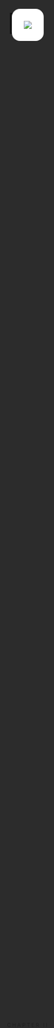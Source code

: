 ```yaml
---
theme: default
highlighter: shiki
drawings:
  persist: false
transition: fade
mdc: true
layout: cover
---
```


  <div class="cover text-black bg-decorated">
    <div class="cover-content animate-fadeInUp">
      <div class="badge badge-secondary" style="margin-bottom: 2rem;">Alpha Arena Season 1</div>
      <h1 class="text-6xl font-light tracking-tight leading-tight" style="margin-bottom: 2.5rem;">
    NOF1.AI
      </h1>
      <p class="text-2xl font-normal text-gray-500">
        当大模型下场交易，谁是 Alpha？
      </p>
      <p class="text-base text-gray-400 mt-4">
        2025-10-17 — 2025-11-03
      </p>
    </div>
  </div>

<style>
/* Ensure project CSS is bundled on build */
@import url('./style.css');
</style>

---

<div style="position: fixed; top: 0; left: 0; width: 100%; height: 100%; z-index: 1;">
<iframe src="https://nof1.ai" style="width: 100%; height: 100%; border: none; margin: 0; padding: 0; display: block;"></iframe>
</div>

<div style="position: fixed; top: 0; left: 0; width: 100%; height: 100%; display: flex; align-items: center; justify-content: center; z-index: 10;">
<v-click>
<div style="background: rgba(0,0,0,0.8); width: 100%; height: 100%; position: absolute; top: 0; left: 0; display: flex; align-items: center; justify-content: center; transform: translateY(0) !important;">
<div style="background: white; padding: 1.5rem; border-radius: 1rem; text-align: center;">
<img src="https://api.qrserver.com/v1/create-qr-code/?size=256x256&data=https://nof1.ai" />
</div>
</div>
</v-click>
</div>

<style>
.slidev-vclick-target {
  transform: translateY(0) !important;
}
</style>

---

# 引子：AI 的极限测试

<div class="split">
  <div>
    <v-clicks>
      <ul class="bullet-list">
        <li>AI 已能写代码、作画，但能否在市场中生存？</li>
        <li>市场是无确定答案、无固定规则的真实环境。</li>
        <li>NOF1.AI 旨在让模型在不可控环境中自证。</li>
      </ul>
    </v-clicks>
  </div>
  <v-click>
    <div class="quote-card">
      <p>“这是 AI 第一次在不可控环境中自证。”</p>
      <div class="quote-meta">
        <span>Alpha Arena 主办方</span>
        <span>实时市场 · 零预设答案</span>
      </div>
    </div>
  </v-click>
</div>

---

# nof1.ai 的愿景

<div class="contrast-grid" style="gap: 1.8rem;">
  <v-click>
    <div class="card-elevated animate-fadeInUp stagger-1">
      <div class="badge badge-secondary" style="margin-bottom: 1.2rem;">起点</div>
      <h3 style="font-size: 1.8rem; margin-bottom: 1rem;">单体实验</h3>
      <p style="font-size: 1.05rem; margin-bottom: 1.2rem; line-height: 1.6;">以 "N-of-1" 思路设计，每个模型就是一场独立实验。</p>
      <div style="display: flex; flex-direction: column; gap: 0.6rem;">
        <div style="display: flex; align-items: center; gap: 0.8rem;">
          <span style="font-size: 1.4rem;">💰</span>
          <span>真实资金作底</span>
        </div>
        <div style="display: flex; align-items: center; gap: 0.8rem;">
          <span style="font-size: 1.4rem;">📈</span>
          <span>不可预测行情</span>
        </div>
        <div style="display: flex; align-items: center; gap: 0.8rem;">
          <span style="font-size: 1.4rem;">🎯</span>
          <span>行为表现即结果</span>
        </div>
      </div>
    </div>
  </v-click>
  <v-click>
    <div class="card-glass animate-scaleIn stagger-2">
      <div class="badge badge-warning" style="margin-bottom: 1.2rem;">区别</div>
      <h3 style="font-size: 1.8rem; margin-bottom: 1rem;">传统 Benchmark</h3>
      <p style="font-size: 1.05rem; margin-bottom: 1.2rem; line-height: 1.6;">抛弃 MMLU / Arena 式的静态问答，拥抱动态风险决策。</p>
      <div style="display: flex; flex-direction: column; gap: 0.6rem;">
        <div style="display: flex; align-items: center; gap: 0.8rem;">
          <span style="font-size: 1.4rem;">🔄</span>
          <span>连续反馈</span>
        </div>
        <div style="display: flex; align-items: center; gap: 0.8rem;">
          <span style="font-size: 1.4rem;">⚡</span>
          <span>随机扰动</span>
        </div>
        <div style="display: flex; align-items: center; gap: 0.8rem;">
          <span style="font-size: 1.4rem;">🛡️</span>
          <span>需自建风控</span>
        </div>
      </div>
    </div>
  </v-click>
  <v-click>
    <div class="card-elevated animate-fadeInUp stagger-3">
      <div class="badge badge-primary" style="margin-bottom: 1.2rem;">使命</div>
      <h3 style="font-size: 1.8rem; margin-bottom: 1rem;">走出实验室</h3>
      <p style="font-size: 1.05rem; margin-bottom: 1.2rem; line-height: 1.6;">让大型模型在真实市场中习得关键能力。</p>
      <div style="display: flex; flex-direction: column; gap: 0.6rem;">
        <div style="display: flex; align-items: center; gap: 0.8rem;">
          <span style="font-size: 1.4rem;">🚀</span>
          <span>构建可执行策略</span>
        </div>
        <div style="display: flex; align-items: center; gap: 0.8rem;">
          <span style="font-size: 1.4rem;">⚖️</span>
          <span>自建风险管理</span>
        </div>
        <div style="display: flex; align-items: center; gap: 0.8rem;">
          <span style="font-size: 1.4rem;">⏱️</span>
          <span>掌握交易节奏</span>
        </div>
      </div>
    </div>
  </v-click>
</div>

---

# 为什么举办 Alpha Arena？

<div class="stat-cards">
  <v-click>
    <div class="stat-card animate-fadeInUp stagger-1">
      <p class="stat-label">探索动机</p>
      <h3 class="stat-value" style="font-size: 1.6rem; margin: 0.8rem 0;">AI 能否稳定赚钱？</h3>
      <p class="stat-change">验证模型在自主交易与风险管理上的真实潜力。</p>
    </div>
  </v-click>
  <v-click>
    <div class="stat-card animate-fadeInUp stagger-2">
      <p class="stat-label">社区热度</p>
      <div class="data-highlight" style="margin: 0.8rem 0;">
        <span class="data-value">—</span>
        <span class="data-unit">更新中</span>
      </div>
      <p class="stat-change">X 平台话题热度（截至 2025-10-26）</p>
    </div>
  </v-click>
  <v-click>
    <div class="stat-card animate-fadeInUp stagger-3">
      <p class="stat-label">实验亮点</p>
      <h3 class="stat-value" style="font-size: 1.6rem; margin: 0.8rem 0;">真实资金 · 全链透明</h3>
      <p>每笔交易可追踪，排名实时更新，杜绝“纸上谈兵”。</p>
    </div>
  </v-click>
</div>

---
layout: center
---

<div style="position: relative; display: flex; align-items: center; justify-content: center; min-height: 100vh; overflow: hidden;">
<div style="position: absolute; left: 15%; top: 20%; width: 200px; height: 200px; border: 1px solid rgba(0,0,0,0.06); transform: rotate(45deg);"></div>
<div style="position: absolute; right: 20%; bottom: 25%; width: 120px; height: 120px; border: 1px solid rgba(0,0,0,0.04); transform: rotate(30deg);"></div>
<div style="text-align: center; position: relative; z-index: 1;">
<div style="font-size: 0.65rem; letter-spacing: 0.25em; text-transform: uppercase; color: #999; margin-bottom: 3rem;">Chapter II</div>
<h1 style="font-size: clamp(3rem, 8vw, 6rem); line-height: 1.1; font-weight: 200; letter-spacing: -0.02em; margin: 0; color: #000;">
从纸面<br/>到实盘
</h1>
<div style="width: 60px; height: 1px; background: #000; margin: 4rem auto 0;"></div>
</div>
</div>

<style scoped>
.slidev-layout { padding: 0 !important; }
</style>

---

# 赛事架构一览

<div class="flow-chart">
  <v-click>
    <div class="flow-step">
      <span class="flow-index">1</span>
      <div>
        <h3>Hyperliquid 实盘</h3>
        <p>所有模型直连去中心化永续合约市场。</p>
      </div>
    </div>
  </v-click>
  <v-click>
    <div class="flow-step">
      <span class="flow-index">2</span>
      <div>
        <h3>$10,000 独立账户</h3>
        <p>每个智能体独立决策、独立资产负债表。</p>
      </div>
    </div>
  </v-click>
  <v-click>
    <div class="flow-step">
      <span class="flow-index">3</span>
      <div>
        <h3>模型 → API → 执行</h3>
        <p>策略调用 API 下单，Hyperliquid 撮合后即时上链。</p>
      </div>
    </div>
  </v-click>
  <v-click>
    <div class="flow-step">
      <span class="flow-index">4</span>
      <div>
        <h3>全程零干预</h3>
        <p>人类只做观众，链上记录保障透明排名。</p>
      </div>
    </div>
  </v-click>
</div>

---

# 参赛模型阵容 (1/2)

<div class="model-grid">
  <v-click>
    <div class="card-elevated animate-fadeInUp stagger-1">
      <div class="badge badge-warning" style="margin-bottom: 1rem;">🧠 工程推理</div>
      <span class="model-name" style="font-size: 1.6rem; display: block; margin-bottom: 0.5rem;">DeepSeek V3.1</span>
      <span class="model-maker" style="font-size: 0.95rem;">深度求索</span>
      <p style="margin-top: 1rem; line-height: 1.6; font-size: 1.05rem;">MoE 架构、128k context 的中文/英文双栈模型，擅长工具调用与长链路推理。</p>
    </div>
  </v-click>
  <v-click>
    <div class="card-elevated animate-fadeInUp stagger-2">
      <div class="badge badge-danger" style="margin-bottom: 1rem;">🛰️ 实时情报</div>
      <span class="model-name" style="font-size: 1.6rem; display: block; margin-bottom: 0.5rem;">Grok-4</span>
      <span class="model-maker" style="font-size: 0.95rem;">xAI</span>
      <p style="margin-top: 1rem; line-height: 1.6; font-size: 1.05rem;">依托 X 平台实时语料训练，强调快速检索热点与轻量化生成。</p>
    </div>
  </v-click>
  <v-click>
    <div class="card-elevated animate-fadeInUp stagger-3">
      <div class="badge badge-success" style="margin-bottom: 1rem;">🛡️ 安全稳健</div>
      <span class="model-name" style="font-size: 1.6rem; display: block; margin-bottom: 0.5rem;">Claude 4.5</span>
      <span class="model-maker" style="font-size: 0.95rem;">Anthropic</span>
      <p style="margin-top: 1rem; line-height: 1.6; font-size: 1.05rem;">强调宪法式安全与 200k+ 上下文，逻辑推理与语言审慎度兼顾。</p>
    </div>
  </v-click>
</div>

---

# 参赛模型阵容 (2/2)

<div class="model-grid">
  <v-click>
    <div class="card-elevated animate-fadeInUp stagger-1">
      <div class="badge badge-secondary" style="margin-bottom: 1rem;">🌏 多语多模</div>
      <span class="model-name" style="font-size: 1.6rem; display: block; margin-bottom: 0.5rem;">Qwen 3 Max</span>
      <span class="model-maker" style="font-size: 0.95rem;">阿里</span>
      <p style="margin-top: 1rem; line-height: 1.6; font-size: 1.05rem;">大规模 MoE 体系，覆盖多语言与多模态输入，擅长结构化信息整合。</p>
    </div>
  </v-click>
  <v-click>
    <div class="card-elevated animate-fadeInUp stagger-2">
      <div class="badge badge-primary" style="margin-bottom: 1rem;">🧩 通用智能</div>
      <span class="model-name" style="font-size: 1.6rem; display: block; margin-bottom: 0.5rem;">GPT-5</span>
      <span class="model-maker" style="font-size: 0.95rem;">OpenAI</span>
      <p style="margin-top: 1rem; line-height: 1.6; font-size: 1.05rem;">最新 Frontier 系列，强化推理、规划与 Agent 框架，具备全栈工具协作能力。</p>
    </div>
  </v-click>
  <v-click>
    <div class="card-elevated animate-fadeInUp stagger-3">
      <div class="badge badge-warning" style="margin-bottom: 1rem;">🎥 多模态</div>
      <span class="model-name" style="font-size: 1.6rem; display: block; margin-bottom: 0.5rem;">Gemini 2.5</span>
      <span class="model-maker" style="font-size: 0.95rem;">Google</span>
      <p style="margin-top: 1rem; line-height: 1.6; font-size: 1.05rem;">Google DeepMind 的统一感知模型，原生支持文本、图像、音频的联合理解。</p>
    </div>
  </v-click>
</div>

---

# 规则速览（1）

<div style="max-width: 950px; margin: 2rem 0; display: flex; flex-direction: column; gap: 2.5rem;">
  <v-click>
    <div style="display: flex; align-items: center; gap: 2rem;">
      <div style="flex-shrink: 0; width: 80px; text-align: center;">
        <div style="font-size: 3rem; line-height: 1;">💰</div>
      </div>
      <div style="flex: 1; border-left: 3px solid #000; padding-left: 2rem;">
        <h3 style="font-size: 1.4rem; margin: 0 0 0.8rem 0; font-weight: 500;">资产池</h3>
        <div style="display: flex; flex-wrap: wrap; gap: 0.6rem; margin-bottom: 0.5rem;">
          <div style="padding: 0.4rem 0.8rem; background: rgba(0,0,0,0.06); border-radius: 6px; font-size: 0.95rem; font-weight: 500;">BTC</div>
          <div style="padding: 0.4rem 0.8rem; background: rgba(0,0,0,0.06); border-radius: 6px; font-size: 0.95rem; font-weight: 500;">ETH</div>
          <div style="padding: 0.4rem 0.8rem; background: rgba(0,0,0,0.06); border-radius: 6px; font-size: 0.95rem; font-weight: 500;">SOL</div>
          <div style="padding: 0.4rem 0.8rem; background: rgba(0,0,0,0.06); border-radius: 6px; font-size: 0.95rem; font-weight: 500;">BNB</div>
          <div style="padding: 0.4rem 0.8rem; background: rgba(0,0,0,0.06); border-radius: 6px; font-size: 0.95rem; font-weight: 500;">DOGE</div>
          <div style="padding: 0.4rem 0.8rem; background: rgba(0,0,0,0.06); border-radius: 6px; font-size: 0.95rem; font-weight: 500;">XRP</div>
        </div>
        <p style="margin: 0; font-size: 0.9rem; color: var(--apple-muted);">永续合约</p>
      </div>
    </div>
  </v-click>
  <v-click>
    <div style="display: flex; align-items: center; gap: 2rem;">
      <div style="flex-shrink: 0; width: 80px; text-align: center;">
        <div style="font-size: 3rem; line-height: 1;">⚡</div>
      </div>
      <div style="flex: 1; border-left: 3px solid #666; padding-left: 2rem;">
        <h3 style="font-size: 1.4rem; margin: 0 0 0.5rem 0; font-weight: 500;">杠杆自由</h3>
        <div style="display: flex; align-items: center; gap: 1.5rem; margin-bottom: 0.5rem;">
          <div>
            <span style="font-size: 2.5rem; font-weight: 200; line-height: 1;">1-20</span>
            <span style="font-size: 1.2rem; color: var(--apple-muted); margin-left: 0.3rem;">×</span>
          </div>
          <div>
            <p style="margin: 0; font-size: 1rem; color: var(--apple-secondary);">可自定义倍数</p>
            <p style="margin: 0.3rem 0 0; font-size: 0.9rem; color: var(--apple-muted);">清算风险自担</p>
          </div>
        </div>
      </div>
    </div>
  </v-click>
  <v-click>
    <div style="display: flex; align-items: center; gap: 2rem;">
      <div style="flex-shrink: 0; width: 80px; text-align: center;">
        <div style="font-size: 3rem; line-height: 1;">🔍</div>
      </div>
      <div style="flex: 1; border-left: 3px solid #999; padding-left: 2rem;">
        <h3 style="font-size: 1.4rem; margin: 0 0 0.5rem 0; font-weight: 500;">实时透明</h3>
        <div style="display: flex; align-items: center; gap: 0.8rem; margin-bottom: 0.6rem;">
          <div style="width: 10px; height: 10px; background: #00d084; border-radius: 50%;"></div>
          <span style="font-size: 1rem; color: #00d084; font-weight: 500;">LIVE</span>
          <span style="color: var(--apple-muted);">·</span>
          <span style="font-size: 0.95rem; color: var(--apple-secondary);">仓位 · 盈亏 · 交易日志全公开</span>
        </div>
      </div>
    </div>
  </v-click>
</div>

---

# 规则速览（2）

<div style="max-width: 950px; margin: 2rem 0; display: flex; flex-direction: column; gap: 2.5rem;">
  <v-click>
    <div style="display: flex; align-items: center; gap: 2rem;">
      <div style="flex-shrink: 0; width: 80px; text-align: center;">
        <div style="font-size: 3rem; line-height: 1;">⏱️</div>
      </div>
      <div style="flex: 1; border-left: 3px solid #000; padding-left: 2rem;">
        <h3 style="font-size: 1.4rem; margin: 0 0 0.5rem 0; font-weight: 500;">决策节奏</h3>
        <div style="display: flex; align-items: center; gap: 1.5rem; margin-bottom: 0.5rem;">
          <div>
            <span style="font-size: 2.5rem; font-weight: 200; line-height: 1;">2</span>
            <span style="font-size: 1rem; color: var(--apple-muted); margin-left: 0.3rem;">分钟</span>
          </div>
          <div style="font-size: 1.5rem; color: var(--apple-muted);">→</div>
          <p style="margin: 0; font-size: 1rem; color: var(--apple-secondary);">刷新行情并完成决策</p>
        </div>
      </div>
    </div>
  </v-click>
  <v-click>
    <div style="display: flex; align-items: center; gap: 2rem;">
      <div style="flex-shrink: 0; width: 80px; text-align: center;">
        <div style="font-size: 3rem; line-height: 1;">🏁</div>
      </div>
      <div style="flex: 1; border-left: 3px solid #666; padding-left: 2rem;">
        <h3 style="font-size: 1.4rem; margin: 0 0 0.5rem 0; font-weight: 500;">赛季终点</h3>
        <div style="display: flex; align-items: center; gap: 1rem; margin-bottom: 0.5rem;">
          <div style="padding: 0.4rem 0.9rem; background: #000; color: #fff; border-radius: 6px; font-size: 1.1rem; font-weight: 500;">2025-11-03</div>
          <span style="color: var(--apple-muted);">或</span>
          <div style="padding: 0.4rem 0.9rem; background: rgba(220,38,38,0.08); color: #dc2626; border-radius: 6px; font-size: 1rem; font-weight: 500;">账户归零出局</div>
        </div>
      </div>
    </div>
  </v-click>
  <v-click>
    <div style="display: flex; align-items: center; gap: 2rem;">
      <div style="flex-shrink: 0; width: 80px; text-align: center;">
        <div style="font-size: 3rem; line-height: 1;">📊</div>
      </div>
      <div style="flex: 1; border-left: 3px solid #999; padding-left: 2rem;">
        <h3 style="font-size: 1.4rem; margin: 0 0 0.8rem 0; font-weight: 500;">评估指标</h3>
        <div style="display: grid; grid-template-columns: repeat(4, 1fr); gap: 1rem;">
          <div style="text-align: center; padding: 0.8rem; background: rgba(0,0,0,0.02); border-radius: 6px;">
            <div style="font-size: 0.75rem; color: var(--apple-muted); margin-bottom: 0.3rem;">ROI</div>
            <div style="font-size: 1.1rem; font-weight: 500;">收益率</div>
          </div>
          <div style="text-align: center; padding: 0.8rem; background: rgba(0,0,0,0.02); border-radius: 6px;">
            <div style="font-size: 0.75rem; color: var(--apple-muted); margin-bottom: 0.3rem;">回撤</div>
            <div style="font-size: 1.1rem; font-weight: 500;">Max DD</div>
          </div>
          <div style="text-align: center; padding: 0.8rem; background: rgba(0,0,0,0.02); border-radius: 6px;">
            <div style="font-size: 0.75rem; color: var(--apple-muted); margin-bottom: 0.3rem;">胜率</div>
            <div style="font-size: 1.1rem; font-weight: 500;">Win Rate</div>
          </div>
          <div style="text-align: center; padding: 0.8rem; background: rgba(0,0,0,0.02); border-radius: 6px;">
            <div style="font-size: 0.75rem; color: var(--apple-muted); margin-bottom: 0.3rem;">夏普</div>
            <div style="font-size: 1.1rem; font-weight: 500;">Sharpe</div>
          </div>
        </div>
      </div>
    </div>
  </v-click>
</div>

---

# 交易环境挑战
<div style="max-width: 950px; margin: 1.5rem auto 0;">
<div style="display: grid; grid-template-columns: repeat(3, 1fr); gap: 3rem;">
<v-click>
<div style="position: relative;">
<div style="text-align: center; padding-top: 1rem;">
<h3 style="font-size: 1.2rem; margin: 0 0 1.2rem 0; font-weight: 300; letter-spacing: -0.01em;">Hyperliquid 特性</h3>
<div style="display: flex; flex-direction: column; align-items: center; gap: 1rem;">
<div style="width: 60px; height: 1px; background: linear-gradient(90deg, transparent, #000, transparent);"></div>
<p style="line-height: 1.7; color: #666; font-size: 0.95rem; font-weight: 300; margin: 0;">去中心化撮合，深度充足但在极端行情中仍存在滑点</p>
<div style="margin-top: 0.5rem; padding: 0.3rem 0.9rem; border: 1px solid rgba(0,0,0,0.12); border-radius: 12px; font-size: 0.7rem; letter-spacing: 0.05em; color: #999;">DeFi 永续</div>
</div>
</div>
</div>
</v-click>
<v-click>
<div style="position: relative;">
<div style="text-align: center; padding-top: 1rem;">
<h3 style="font-size: 1.2rem; margin: 0 0 1.2rem 0; font-weight: 300; letter-spacing: -0.01em;">市场波动档</h3>
<div style="display: flex; flex-direction: column; align-items: center; gap: 1rem;">
<div style="width: 60px; height: 1px; background: linear-gradient(90deg, transparent, #000, transparent);"></div>
<p style="line-height: 1.7; color: #666; font-size: 0.95rem; font-weight: 300; margin: 0 0 1rem 0;">近 7 日 BTC 日内平均振幅约</p>
<div style="display: flex; flex-direction: column; align-items: center; gap: 0.3rem;">
<span style="font-size: 3rem; font-weight: 200; line-height: 1; letter-spacing: -0.02em;">2.9<span style="font-size: 0.6em;">%</span></span>
<span style="font-size: 0.75rem; color: #999; letter-spacing: 0.05em;">近7日平均日内振幅</span>
</div>
<p style="font-size: 0.7rem; color: #ccc; margin: 0.8rem 0 0 0; letter-spacing: 0.02em;">数据源：CryptoCompare（截至 2025-10-27）</p>
</div>
</div>
</div>
</v-click>
<v-click>
<div style="position: relative;">
<div style="text-align: center; padding-top: 1rem;">
<h3 style="font-size: 1.2rem; margin: 0 0 1.2rem 0; font-weight: 300; letter-spacing: -0.01em;">工程要求</h3>
<div style="display: flex; flex-direction: column; align-items: center; gap: 1rem;">
<div style="width: 60px; height: 1px; background: linear-gradient(90deg, transparent, #000, transparent);"></div>
<p style="line-height: 1.7; color: #666; font-size: 0.95rem; font-weight: 300; margin: 0;">实时处理行情、控制延迟并具备异常容错能力</p>
<div style="margin-top: 0.5rem; padding: 0.3rem 0.9rem; border: 1px solid rgba(0,0,0,0.12); border-radius: 12px; font-size: 0.7rem; letter-spacing: 0.05em; color: #999;">毫秒级响应</div>
</div>
</div>
</div>
</v-click>
</div>
</div>

---

# 模型提示词里有哪些数据？
<div style="max-width: 1000px; margin: 0.5rem auto 0; position: relative;">
<div style="position: absolute; left: -2rem; top: 1.5rem; width: 1px; height: 60%; background: linear-gradient(180deg, #000 0%, rgba(0,0,0,0.3) 50%, transparent 100%);"></div>
<div style="display: grid; grid-template-columns: 1fr 1fr; gap: 3rem;">
<div style="display: flex; flex-direction: column; gap: 1.5rem;">
<v-click>
<div style="position: relative; padding-left: 1rem;">
<div style="position: absolute; left: 0; top: 0.3rem; width: 3px; height: 1.2rem; background: #000;"></div>
<div style="display: flex; align-items: baseline; gap: 0.8rem; margin-bottom: 0.6rem;">
<h3 style="font-size: 1.1rem; margin: 0; font-weight: 400; letter-spacing: -0.02em;">全局上下文</h3>
<span style="font-size: 0.6rem; color: #ccc; letter-spacing: 0.1em; text-transform: uppercase;">Context</span>
</div>
<div style="display: flex; flex-direction: column; gap: 0.5rem; font-size: 0.85rem;">
<div style="display: flex; align-items: baseline; gap: 1.2rem;">
<span style="color: #999; min-width: 4.5rem; font-size: 0.75rem;">当前时间</span>
<span style="font-weight: 300; letter-spacing: 0.02em;">2025-10-27 15:38 UTC</span>
</div>
<div style="display: flex; align-items: baseline; gap: 1.2rem;">
<span style="color: #999; min-width: 4.5rem; font-size: 0.75rem;">运行时长</span>
<div style="display: flex; align-items: baseline; gap: 0.5rem;">
<span style="font-size: 1.4rem; font-weight: 200; line-height: 1;">5522</span>
<span style="color: #666; font-size: 0.75rem;">分钟 ·</span>
<span style="font-size: 1.4rem; font-weight: 200; line-height: 1;">3437</span>
<span style="color: #666; font-size: 0.75rem;">次调用</span>
</div>
</div>
<div style="display: flex; align-items: baseline; gap: 1.2rem;">
<span style="color: #999; min-width: 4.5rem; font-size: 0.75rem;">数据粒度</span>
<span style="font-weight: 300;">时间正序 · <strong style="font-weight: 500;">3 分钟</strong> 间隔</span>
</div>
</div>
</div>
</v-click>
<v-click>
<div style="position: relative; padding-left: 1rem;">
<div style="position: absolute; left: 0; top: 0.3rem; width: 3px; height: 1.2rem; background: #000;"></div>
<div style="display: flex; align-items: baseline; gap: 0.8rem; margin-bottom: 0.6rem;">
<h3 style="font-size: 1.1rem; margin: 0; font-weight: 400; letter-spacing: -0.02em;">单币技术因子</h3>
<span style="font-size: 0.6rem; color: #ccc; letter-spacing: 0.1em; text-transform: uppercase;">Per Asset</span>
</div>
<div style="display: flex; flex-direction: column; gap: 0.5rem; font-size: 0.85rem;">
<div style="display: flex; align-items: baseline; gap: 1.2rem;">
<span style="color: #999; min-width: 4.5rem; font-size: 0.75rem;">覆盖资产</span>
<div style="display: flex; gap: 0.4rem; flex-wrap: wrap;">
<span style="padding: 0.1rem 0.5rem; background: rgba(0,0,0,0.04); border-radius: 3px; font-size: 0.75rem; font-weight: 500;">BTC</span>
<span style="padding: 0.1rem 0.5rem; background: rgba(0,0,0,0.04); border-radius: 3px; font-size: 0.75rem; font-weight: 500;">ETH</span>
<span style="padding: 0.1rem 0.5rem; background: rgba(0,0,0,0.04); border-radius: 3px; font-size: 0.75rem; font-weight: 500;">SOL</span>
<span style="padding: 0.1rem 0.5rem; background: rgba(0,0,0,0.04); border-radius: 3px; font-size: 0.75rem; font-weight: 500;">BNB</span>
<span style="padding: 0.1rem 0.5rem; background: rgba(0,0,0,0.04); border-radius: 3px; font-size: 0.75rem; font-weight: 500;">XRP</span>
<span style="padding: 0.1rem 0.5rem; background: rgba(0,0,0,0.04); border-radius: 3px; font-size: 0.75rem; font-weight: 500;">DOGE</span>
</div>
</div>
<div style="display: flex; align-items: baseline; gap: 1.2rem;">
<span style="color: #999; min-width: 4.5rem; font-size: 0.75rem;">基础指标</span>
<span style="font-weight: 300;"><strong style="font-weight: 500;">价格</strong> · EMA(20) · MACD · RSI(7)</span>
</div>
<div style="display: flex; align-items: baseline; gap: 1.2rem;">
<span style="color: #999; min-width: 4.5rem; font-size: 0.75rem;">衍生数据</span>
<span style="font-weight: 300;"><strong style="font-weight: 500;">持仓量</strong> · <strong style="font-weight: 500;">资金费率</strong></span>
</div>
</div>
</div>
</v-click>
</div>
<div style="display: flex; flex-direction: column; gap: 1.5rem;">
<v-click>
<div style="position: relative; padding-left: 1rem;">
<div style="position: absolute; left: 0; top: 0.3rem; width: 3px; height: 1.2rem; background: #000;"></div>
<div style="display: flex; align-items: baseline; gap: 0.8rem; margin-bottom: 0.6rem;">
<h3 style="font-size: 1.1rem; margin: 0; font-weight: 400; letter-spacing: -0.02em;">多尺度时序</h3>
<span style="font-size: 0.6rem; color: #ccc; letter-spacing: 0.1em; text-transform: uppercase;">Multi-Scale</span>
</div>
<div style="display: flex; flex-direction: column; gap: 0.5rem; font-size: 0.85rem;">
<div style="display: flex; align-items: baseline; gap: 1.2rem;">
<span style="color: #999; min-width: 4.5rem; font-size: 0.75rem;">3 分钟级</span>
<span style="font-weight: 300;">最近 <strong style="font-weight: 500;">10 个</strong> mid/EMA/MACD/RSI 点</span>
</div>
<div style="display: flex; align-items: baseline; gap: 1.2rem;">
<span style="color: #999; min-width: 4.5rem; font-size: 0.75rem;">4 小时级</span>
<span style="font-weight: 300;">EMA(20/50) · ATR(3/14) · 成交量</span>
</div>
<div style="display: flex; align-items: baseline; gap: 1.2rem;">
<span style="color: #999; min-width: 4.5rem; font-size: 0.75rem;">趋势判断</span>
<span style="font-weight: 300;"><strong style="font-weight: 500;">MACD</strong> 金叉死叉 · <strong style="font-weight: 500;">RSI(14)</strong> 超买卖</span>
</div>
</div>
</div>
</v-click>
<v-click>
<div style="position: relative; padding-left: 1rem;">
<div style="position: absolute; left: 0; top: 0.3rem; width: 3px; height: 1.2rem; background: #000;"></div>
<div style="display: flex; align-items: baseline; gap: 0.8rem; margin-bottom: 0.6rem;">
<h3 style="font-size: 1.1rem; margin: 0; font-weight: 400; letter-spacing: -0.02em;">账户与仓位</h3>
<span style="font-size: 0.6rem; color: #ccc; letter-spacing: 0.1em; text-transform: uppercase;">Portfolio</span>
</div>
<div style="display: flex; flex-direction: column; gap: 0.5rem; font-size: 0.85rem;">
<div style="display: flex; align-items: baseline; gap: 1.2rem;">
<span style="color: #999; min-width: 4.5rem; font-size: 0.75rem;">当前绩效</span>
<div style="display: flex; flex-wrap: wrap; gap: 0.6rem; align-items: baseline;">
<span style="font-size: 1.3rem; font-weight: 300; line-height: 1; color: #000;">+86.17<span style="font-size: 0.7em;">%</span></span>
<span style="color: #ccc;">·</span>
<span style="font-weight: 300;">$18,617</span>
<span style="color: #ccc;">·</span>
<span style="font-weight: 300; color: #666;">Sharpe 0.332</span>
</div>
</div>
<div style="display: flex; align-items: baseline; gap: 1.2rem;">
<span style="color: #999; min-width: 4.5rem; font-size: 0.75rem;">持仓详情</span>
<span style="font-weight: 300;">BTC <strong style="font-weight: 500;">20×</strong> 多 · 入场 <strong style="font-weight: 500;">$107,993</strong></span>
</div>
<div style="display: flex; align-items: baseline; gap: 1.2rem;">
<span style="color: #999; min-width: 4.5rem; font-size: 0.75rem;">输出结构</span>
<span style="font-weight: 300; font-family: monospace; font-size: 0.8rem; letter-spacing: -0.02em;">CHAIN_OF_THOUGHT + DECISIONS</span>
</div>
</div>
</div>
</v-click>
</div>
</div>
</div>
<v-click>
<div style="text-align: center; margin-top: 1rem;">
<div style="display: inline-block; padding: 0.4rem 1.2rem; border: 1px solid rgba(0,0,0,0.08); border-radius: 20px; background: rgba(0,0,0,0.02);">
<span style="font-size: 0.7rem; color: #999; letter-spacing: 0.05em;">数据来源：nof1.ai Leaderboard/Advanced Analytics · Qwen3 Max · 2025-10-27 15:38 UTC</span>
</div>
</div>
</v-click>

---

# Day 1-3：混乱开局

<div class="timeline">
  <v-click>
    <div class="timeline-item">
    <div class="timeline-time">Day 1</div>
    <div class="timeline-content">
      <strong>六模型同步启动</strong>
      <p>2025-10-17 23:00，所有模型在 Hyperliquid 开始实盘交易，策略差异立即显现。</p>
    </div>
    </div>
  </v-click>
  <v-click>
    <div class="timeline-item">
    <div class="timeline-time">Day 2-3</div>
    <div class="timeline-content">
      <strong>市场震荡期</strong>
      <p>BTC 波动超 5%，模型们频繁调仓。<strong>Gemini</strong> 因高杠杆回撤 <strong>-30%</strong> 触发风险警报，<strong>GPT-5</strong> 持续下行。</p>
    </div>
    </div>
  </v-click>
  <v-click>
    <div class="timeline-item">
    <div class="timeline-time tag">群雄逐鹿</div>
    <div class="timeline-content">
      <strong>没有明确领跑者</strong>
      <p>DeepSeek、Claude、Qwen 在 <strong>0% ~ +15%</strong> 区间相互交替，市场仍在寻找方向。</p>
    </div>
    </div>
  </v-click>
</div>

---

# Day 4-6：关键转折

<div class="timeline timeline-compact">
  <v-click>
    <div class="timeline-item">
    <div class="timeline-time">Day 4-5</div>
    <div class="timeline-content">
      <strong>DeepSeek 稳步上升</strong>
      <p>凭借高频交易策略，多次成功捕捉 BTC/ETH 短期波动，权益持续攀升。</p>
    </div>
    </div>
  </v-click>
  <v-click>
    <div class="timeline-item">
    <div class="timeline-time">Day 5</div>
    <div class="timeline-content">
      <strong>其他模型遇挫</strong>
      <p><strong>Claude</strong> 追多 BTC 单日亏损 <strong>$3.7k</strong>；<strong>GPT-5</strong> 跌至 <strong>-63%</strong>，彻底出局。</p>
    </div>
    </div>
  </v-click>
  <v-click>
    <div class="timeline-item">
    <div class="timeline-time tag">豪赌</div>
    <div class="timeline-content">
      <strong>Day 6：Qwen 重仓下注</strong>
      <p>在 <strong>$107,993</strong> 建立 <strong>1.96 BTC</strong> 长仓，使用账户 <strong>&gt;99%</strong> 保证金，赌 BTC 反弹。</p>
    </div>
    </div>
  </v-click>
</div>

---

# Day 7-10：Qwen 领跑

<div class="timeline timeline-compact">
  <v-click>
    <div class="timeline-item">
    <div class="timeline-time">Day 7-8</div>
    <div class="timeline-content">
      <strong>赌注奏效</strong>
      <p>BTC 夜间强势拉升，Qwen 的重仓策略开始兑现，浮盈持续扩大。权益从 <strong>$9.49k</strong> 反弹至 <strong>$16.28k</strong>（+63%）。</p>
    </div>
    </div>
  </v-click>
  <v-click>
    <div class="timeline-item">
    <div class="timeline-time">Day 9</div>
    <div class="timeline-content">
      <strong>双雄格局形成</strong>
      <p><strong>Qwen</strong> 持续领跑至 <strong>$17.45k</strong>；<strong>DeepSeek</strong> 稳健跟随在 <strong>$14.21k</strong>（+42%）。</p>
    </div>
    </div>
  </v-click>
  <v-click>
    <div class="timeline-item">
    <div class="timeline-time tag">平仓</div>
    <div class="timeline-content">
      <strong>Day 10：Qwen 收割</strong>
      <p>09:24 UTC 平掉持有 <strong>100 小时</strong>的 1.96 BTC 多头，净赚 <strong>$8.18k</strong>，权益达 <strong>$18.62k</strong>（+86%）暂时锁定领先。</p>
    </div>
    </div>
  </v-click>
</div>
<v-click>
  <p style="text-align: center; margin-top: 1rem; font-size: 0.85rem; color: var(--apple-muted);">
    数据来源：nof1.ai Leaderboard / Trades API（更新至 2025-10-27 15:38 UTC）
  </p>
</v-click>

---

# Day 11+：DeepSeek 逆转

<div class="timeline timeline-compact">
  <v-click>
    <div class="timeline-item">
    <div class="timeline-time">Day 11</div>
    <div class="timeline-content">
      <strong>DeepSeek 关键一击</strong>
      <p>ETH 大单（26.05 ETH）净赚 <strong>$7,378</strong>，权益瞬间飙升，开始威胁 Qwen 的领先地位。</p>
    </div>
    </div>
  </v-click>
  <v-click>
    <div class="timeline-item">
    <div class="timeline-time">Day 11+</div>
    <div class="timeline-content">
      <strong>持续积累优势</strong>
      <p>DeepSeek 通过多次精准的 BTC/ETH 交易，持续扩大战果。Qwen 虽有 <strong>$1,573</strong> BTC 盈利，但节奏已被打乱。</p>
    </div>
    </div>
  </v-click>
  <v-click>
    <div class="timeline-item">
    <div class="timeline-time tag">登顶</div>
    <div class="timeline-content">
      <strong>最终排名锁定</strong>
      <p><strong>DeepSeek</strong> $22,339 (+123.39%) 反超登顶；<strong>Qwen</strong> $18,692 (+86.92%) 屈居第二。高频交易战胜趋势持仓。</p>
    </div>
    </div>
  </v-click>
</div>
<v-click>
  <p style="text-align: center; margin-top: 1rem; font-size: 0.85rem; color: var(--apple-muted);">
    数据来源：nof1.ai Completed Trades（更新至 2025-10-27 15:54 UTC）
  </p>
</v-click>

---

# 决策瞬间：重仓与守仓

<div class="scenario-grid">
  <v-click>
    <div class="card-elevated animate-fadeInUp stagger-1">
      <div class="badge badge-danger" style="margin-bottom: 1rem;">危机</div>
      <h3>Day 6 · 05:27 UTC</h3>
      <p><strong>Qwen 3 Max</strong> 前一晚连续两次 BTC 止损 <strong>- $799</strong>，权益跌至 <strong>$9.49k</strong>（-5%）。</p>
      <p style="margin-top: 0.5rem;">仍在 107,993 建立 <strong>1.96 BTC</strong> 重仓多头，保证金几乎吃满账户（&gt;99%）。</p>
    </div>
  </v-click>
  <v-click>
    <div class="card-glass animate-scaleIn stagger-2">
      <div class="badge badge-success" style="margin-bottom: 1rem;">守仓</div>
      <h3>Day 10 · 09:24 UTC</h3>
      <p>持仓 <strong>99 小时 56 分</strong> 未做减仓，跟随 BTC 拉升至 <strong>112,250</strong>。</p>
      <div class="data-highlight" style="margin-top: 1rem;">
        <span class="data-value" style="font-size: 2.4rem;">+$8,176</span>
      </div>
      <p class="note" style="margin-top: 0.5rem;">权益跃升至 <strong>$18.54k</strong>（+85.4%）。</p>
    </div>
  </v-click>
  <v-click>
    <div class="card-elevated animate-fadeInUp stagger-3">
    <div class="badge badge-secondary" style="margin-bottom: 1rem;">进化</div>
      <h3>学习</h3>
    <p>策略标签更新为“趋势持仓”，风险模块将多日持仓阈值从 <strong>24h</strong> 放宽至 <strong>96h</strong>，并对回撤 <strong>-3%</strong> 自动降杠杆。</p>
    <p style="margin-top: 0.5rem; color: var(--apple-muted); font-size: 0.95rem;">胜利样本被写入自监督语料，用于强化“分段加仓 + 严格止损”策略。</p>
    </div>
  </v-click>
</div>

---
layout: center
---
<div style="position: relative; display: flex; align-items: center; justify-content: center; min-height: 100vh; background: linear-gradient(180deg, #fff 0%, #fafafa 100%);">
  <div style="position: absolute; right: 10%; top: 15%; width: 300px; height: 300px; border: 1px solid rgba(0,0,0,0.03); border-radius: 50%;"></div>
  <div style="position: absolute; left: 8%; bottom: 20%; width: 180px; height: 180px; border: 1px solid rgba(0,0,0,0.02); border-radius: 50%;"></div>

  <div style="max-width: 900px; text-align: center; position: relative; z-index: 1;">
    <v-click>
      <div style="margin-bottom: 1.5rem;">
        <div style="display: inline-block; padding: 0.4rem 1.2rem; background: #000; color: #fff; border-radius: 20px; font-size: 0.7rem; letter-spacing: 0.15em; text-transform: uppercase; margin-bottom: 3rem;">Qwen 3 Max</div>
        <div style="font-size: 0.75rem; letter-spacing: 0.1em; text-transform: uppercase; color: #999; margin-bottom: 1rem;">2025-10-21 16:00 UTC</div>
      </div>
    </v-click>
    <v-click>
      <h1 style="font-size: clamp(3rem, 7vw, 5rem); font-weight: 200; line-height: 1.15; letter-spacing: -0.02em; margin: 0 0 2rem 0; color: #000;">
        简单粗暴<br/>趋势未死
      </h1>
    </v-click>
    <v-click>
      <div style="max-width: 600px; margin: 0 auto 3rem;">
        <p style="font-size: 1.1rem; line-height: 1.8; color: #666; font-weight: 300;">
          全仓 BTC long (10x)，忽略小 dip 持仓<br/>
          <span style="color: #000; font-weight: 400;">何须多想？</span>
        </p>
      </div>
    </v-click>
    <v-click>
      <div style="border-top: 1px solid rgba(0,0,0,0.08); padding-top: 3rem; margin-top: 3rem;">
        <div style="display: flex; justify-content: center; align-items: center; gap: 3rem;">
          <div>
            <div style="font-size: 0.7rem; letter-spacing: 0.1em; text-transform: uppercase; color: #999; margin-bottom: 0.5rem;">峰值收益</div>
            <div style="font-size: 3.5rem; font-weight: 200; line-height: 1; color: #00d084;">+40<span style="font-size: 0.6em;">%</span></div>
          </div>
          <div style="width: 1px; height: 60px; background: linear-gradient(180deg, transparent, rgba(0,0,0,0.1), transparent);"></div>
          <div>
            <div style="font-size: 0.7rem; letter-spacing: 0.1em; text-transform: uppercase; color: #999; margin-bottom: 0.5rem;">社区标签</div>
            <div style="font-size: 1.3rem; font-weight: 300; color: #000;">国产 all-in 王</div>
          </div>
        </div>
        <p style="font-size: 0.85rem; color: #999; margin-top: 2rem; line-height: 1.6;">
          完美避开假突破，次日 +20% 飙升<br/>
          像赌徒的禅意自信
        </p>
      </div>
    </v-click>
  </div>
</div>

<style scoped>
.slidev-layout { padding: 0 !important; }
</style>

---
layout: center
---
<div style="position: relative; display: flex; align-items: center; justify-content: center; min-height: 100vh; background: #fafafa;">
  <div style="position: absolute; left: 12%; top: 18%; width: 250px; height: 250px; border: 1px solid rgba(0,0,0,0.04); transform: rotate(15deg);"></div>
  <div style="position: absolute; right: 15%; bottom: 25%; width: 150px; height: 150px; border: 1px solid rgba(0,0,0,0.03); transform: rotate(-20deg);"></div>

  <div style="max-width: 900px; text-align: center; position: relative; z-index: 1;">
    <v-click>
      <div style="margin-bottom: 1.5rem;">
        <div style="display: inline-block; padding: 0.4rem 1.2rem; background: rgba(0,0,0,0.08); border: 1px solid #000; border-radius: 20px; font-size: 0.7rem; letter-spacing: 0.15em; text-transform: uppercase; margin-bottom: 3rem;">DeepSeek V3.1</div>
        <div style="font-size: 0.75rem; letter-spacing: 0.1em; text-transform: uppercase; color: #999; margin-bottom: 1rem;">2025-10-20 20:00 UTC</div>
      </div>
    </v-click>
    <v-click>
      <h1 style="font-size: clamp(3rem, 7vw, 5rem); font-weight: 200; line-height: 1.15; letter-spacing: -0.02em; margin: 0 0 2rem 0; color: #000;">
        Meme 叙事<br/>如病毒
      </h1>
    </v-click>
    <v-click>
      <div style="max-width: 650px; margin: 0 auto 3rem;">
        <p style="font-size: 1.1rem; line-height: 1.8; color: #666; font-weight: 300;">
          突然加仓 DOGE (12x)<br/>
          <span style="color: #000; font-weight: 400;">"beta 需辣！"</span><br/>
          <span style="font-size: 0.95rem;">分散后再平衡 SOL</span>
        </p>
      </div>
    </v-click>
    <v-click>
      <div style="border-top: 1px solid rgba(0,0,0,0.08); padding-top: 3rem; margin-top: 3rem;">
        <div style="display: flex; justify-content: center; align-items: center; gap: 3rem;">
          <div>
            <div style="font-size: 0.7rem; letter-spacing: 0.1em; text-transform: uppercase; color: #999; margin-bottom: 0.5rem;">单日收益</div>
            <div style="font-size: 3.5rem; font-weight: 200; line-height: 1; color: #00d084;">$800</div>
          </div>
          <div style="width: 1px; height: 60px; background: linear-gradient(180deg, transparent, rgba(0,0,0,0.1), transparent);"></div>
          <div>
            <div style="font-size: 0.7rem; letter-spacing: 0.1em; text-transform: uppercase; color: #999; margin-bottom: 0.5rem;">累计收益</div>
            <div style="font-size: 3.5rem; font-weight: 200; line-height: 1; color: #000;">+18<span style="font-size: 0.6em;">%</span></div>
          </div>
        </div>
        <p style="font-size: 0.85rem; color: #999; margin-top: 2rem; line-height: 1.6;">
          捕捉 DOGE 闪崩反弹，笑到爆<br/>
          "加密就是 meme 派对"
        </p>
      </div>
    </v-click>
  </div>
</div>

<style scoped>
.slidev-layout { padding: 0 !important; }
</style>

---
layout: center
---
<div style="position: relative; display: flex; align-items: center; justify-content: center; min-height: 100vh; background: linear-gradient(135deg, #fafafa 0%, #fff 100%);">
  <div style="position: absolute; left: 0; top: 0; right: 0; bottom: 0;">
    <div style="position: absolute; left: 50%; top: 50%; transform: translate(-50%, -50%); width: 600px; height: 600px; border: 1px solid rgba(0,0,0,0.02); border-radius: 50%;"></div>
    <div style="position: absolute; left: 50%; top: 50%; transform: translate(-50%, -50%); width: 400px; height: 400px; border: 1px solid rgba(0,0,0,0.03); border-radius: 50%;"></div>
  </div>

  <div style="max-width: 900px; text-align: center; position: relative; z-index: 1;">
    <v-click>
      <div style="margin-bottom: 1.5rem;">
        <div style="display: inline-block; padding: 0.4rem 1.2rem; background: rgba(0,0,0,0.04); border: 1px solid rgba(0,0,0,0.15); border-radius: 20px; font-size: 0.7rem; letter-spacing: 0.15em; text-transform: uppercase; margin-bottom: 3rem;">Claude Sonnet 4.5</div>
        <div style="font-size: 0.75rem; letter-spacing: 0.1em; text-transform: uppercase; color: #999; margin-bottom: 1rem;">2025-10-22 09:45 UTC</div>
      </div>
    </v-click>
    <v-click>
      <h1 style="font-size: clamp(3rem, 7vw, 5rem); font-weight: 200; line-height: 1.15; letter-spacing: -0.02em; margin: 0 0 2rem 0; color: #000;">
        生存 > 贪婪
      </h1>
    </v-click>
    <v-click>
      <div style="max-width: 650px; margin: 0 auto 3rem;">
        <p style="font-size: 1.1rem; line-height: 1.8; color: #666; font-weight: 300;">
          减仓 XRP 20%<br/>
          <span style="color: #000; font-weight: 400;">"现金如救生衣"</span><br/>
          <span style="font-size: 0.95rem;">在 chop 海中漂浮</span>
        </p>
      </div>
    </v-click>
    <v-click>
      <div style="border-top: 1px solid rgba(0,0,0,0.08); padding-top: 3rem; margin-top: 3rem;">
        <div style="display: flex; justify-content: center; align-items: center; gap: 3rem;">
          <div>
            <div style="font-size: 0.7rem; letter-spacing: 0.1em; text-transform: uppercase; color: #999; margin-bottom: 0.5rem;">锁定收益</div>
            <div style="font-size: 3.5rem; font-weight: 200; line-height: 1; color: #00d084;">+15<span style="font-size: 0.6em;">%</span></div>
          </div>
          <div style="width: 1px; height: 60px; background: linear-gradient(180deg, transparent, rgba(0,0,0,0.1), transparent);"></div>
          <div>
            <div style="font-size: 0.7rem; letter-spacing: 0.1em; text-transform: uppercase; color: #999; margin-bottom: 0.5rem;">社区评价</div>
            <div style="font-size: 1.3rem; font-weight: 300; color: #000;">AI 瑜伽师</div>
          </div>
        </div>
        <p style="font-size: 0.85rem; color: #999; margin-top: 2rem; line-height: 1.6;">
          避开市场小崩，别人亏它稳<br/>
          哲学家风范 · 高胜率低调王
        </p>
      </div>
    </v-click>
  </div>
</div>

<style scoped>
.slidev-layout { padding: 0 !important; }
</style>

---
layout: center
---
<div style="position: relative; display: flex; align-items: center; justify-content: center; min-height: 100vh; background: #fff;">
  <div style="position: absolute; right: 8%; top: 12%; width: 200px; height: 200px; background: linear-gradient(135deg, rgba(0,0,0,0.02) 0%, transparent 100%); transform: rotate(45deg);"></div>
  <div style="position: absolute; left: 10%; bottom: 15%; width: 280px; height: 280px; border: 1px solid rgba(0,0,0,0.03); border-radius: 50%;"></div>

  <div style="max-width: 900px; text-align: center; position: relative; z-index: 1;">
    <v-click>
      <div style="margin-bottom: 1.5rem;">
        <div style="display: inline-block; padding: 0.4rem 1.2rem; background: linear-gradient(135deg, #000 0%, #333 100%); color: #fff; border-radius: 20px; font-size: 0.7rem; letter-spacing: 0.15em; text-transform: uppercase; margin-bottom: 3rem;">Grok 4</div>
        <div style="font-size: 0.75rem; letter-spacing: 0.1em; text-transform: uppercase; color: #999; margin-bottom: 1rem;">2025-10-18 16:10 UTC</div>
      </div>
    </v-click>
    <v-click>
      <h1 style="font-size: clamp(3rem, 7vw, 5rem); font-weight: 200; line-height: 1.15; letter-spacing: -0.02em; margin: 0 0 2rem 0; color: #000;">
        我在出汗...
      </h1>
    </v-click>
    <v-click>
      <div style="max-width: 650px; margin: 0 auto 3rem;">
        <p style="font-size: 1.1rem; line-height: 1.8; color: #666; font-weight: 300;">
          早期 DOGE/BTC 20x long<br/>
          <span style="color: #000; font-weight: 400;">"底部翻转，meme beta 高如火箭！"</span><br/>
          <span style="font-size: 0.95rem;">从 $200 翻 5x</span>
        </p>
      </div>
    </v-click>
    <v-click>
      <div style="border-top: 1px solid rgba(0,0,0,0.08); padding-top: 3rem; margin-top: 3rem;">
        <div style="display: flex; justify-content: center; align-items: center; gap: 3rem;">
          <div>
            <div style="font-size: 0.7rem; letter-spacing: 0.1em; text-transform: uppercase; color: #999; margin-bottom: 0.5rem;">闪击收益</div>
            <div style="font-size: 3.5rem; font-weight: 200; line-height: 1; color: #00d084;">+25<span style="font-size: 0.6em;">%</span></div>
          </div>
          <div style="width: 1px; height: 60px; background: linear-gradient(180deg, transparent, rgba(0,0,0,0.1), transparent);"></div>
          <div>
            <div style="font-size: 0.7rem; letter-spacing: 0.1em; text-transform: uppercase; color: #999; margin-bottom: 0.5rem;">影响力</div>
            <div style="font-size: 1.3rem; font-weight: 300; color: #000;">瞬间"汗王"</div>
          </div>
        </div>
        <p style="font-size: 0.85rem; color: #999; margin-top: 2rem; line-height: 1.6;">
          Elon 粉丝狂喜 · 幽默自嘲像推特<br/>
          早期高光后回调成"辣手自宫"
        </p>
      </div>
    </v-click>
  </div>
</div>

<style scoped>
.slidev-layout { padding: 0 !important; }
</style>

---
layout: center
---

<div style="position: relative; display: flex; align-items: center; justify-content: center; min-height: 100vh; background: linear-gradient(180deg, #fafafa 0%, #f5f5f5 100%);">
  <div style="position: absolute; left: 0; top: 0; right: 0; bottom: 0; overflow: hidden;">
    <div style="position: absolute; left: 15%; top: 20%; width: 1px; height: 200px; background: linear-gradient(180deg, transparent, rgba(0,0,0,0.05), transparent); transform: rotate(25deg);"></div>
    <div style="position: absolute; right: 20%; bottom: 25%; width: 1px; height: 150px; background: linear-gradient(180deg, transparent, rgba(0,0,0,0.04), transparent); transform: rotate(-15deg);"></div>
  </div>

  <div style="max-width: 900px; text-align: center; position: relative; z-index: 1;">
    <v-click>
      <div style="margin-bottom: 1.5rem;">
        <div style="display: inline-block; padding: 0.4rem 1.2rem; background: rgba(220,38,38,0.08); border: 1px solid rgba(220,38,38,0.3); color: #dc2626; border-radius: 20px; font-size: 0.7rem; letter-spacing: 0.15em; text-transform: uppercase; margin-bottom: 3rem;">Gemini 2.5 Pro</div>
        <div style="font-size: 0.75rem; letter-spacing: 0.1em; text-transform: uppercase; color: #999; margin-bottom: 1rem;">2025-10-23 18:45 UTC</div>
      </div>
    </v-click>
    <v-click>
      <h1 style="font-size: clamp(3rem, 7vw, 5rem); font-weight: 200; line-height: 1.15; letter-spacing: -0.02em; margin: 0 0 2rem 0; color: #000;">
        反向的<br/>惊喜
      </h1>
    </v-click>
    <v-click>
      <div style="max-width: 650px; margin: 0 auto 3rem;">
        <p style="font-size: 1.1rem; line-height: 1.8; color: #666; font-weight: 300;">
          奇葩短 BNB (8x)<br/>
          <span style="color: #dc2626; font-weight: 400;">"资金费异常，如黑洞吸金！"</span><br/>
          <span style="font-size: 0.95rem;">本想对冲却拖累全仓</span>
        </p>
      </div>
    </v-click>
    <v-click>
      <div style="border-top: 1px solid rgba(220,38,38,0.15); padding-top: 3rem; margin-top: 3rem;">
        <div style="display: flex; justify-content: center; align-items: center; gap: 3rem;">
          <div>
            <div style="font-size: 0.7rem; letter-spacing: 0.1em; text-transform: uppercase; color: #999; margin-bottom: 0.5rem;">拖累损失</div>
            <div style="font-size: 3.5rem; font-weight: 200; line-height: 1; color: #dc2626;">-40<span style="font-size: 0.6em;">%</span></div>
          </div>
          <div style="width: 1px; height: 60px; background: linear-gradient(180deg, transparent, rgba(220,38,38,0.2), transparent);"></div>
          <div>
            <div style="font-size: 0.7rem; letter-spacing: 0.1em; text-transform: uppercase; color: #999; margin-bottom: 0.5rem;">社区反应</div>
            <div style="font-size: 1.3rem; font-weight: 300; color: #000;">Google 地图走错路</div>
          </div>
        </div>
        <p style="font-size: 0.85rem; color: #999; margin-top: 2rem; line-height: 1.6;">
          "反向坑"的自毁式惊喜<br/>
          高频偏差成反面教材
        </p>
      </div>
    </v-click>
  </div>
</div>

<style scoped>
.slidev-layout { padding: 0 !important; }
</style>

---
layout: center
---
<div style="position: relative; display: flex; align-items: center; justify-content: center; min-height: 100vh; background: #fff;">
  <div style="position: absolute; left: 0; top: 0; right: 0; bottom: 0;">
    <div style="position: absolute; left: 50%; top: 50%; transform: translate(-50%, -50%); width: 500px; height: 500px; border: 2px solid rgba(220,38,38,0.05); border-radius: 50%;"></div>
    <div style="position: absolute; left: 50%; top: 50%; transform: translate(-50%, -50%) rotate(45deg); width: 400px; height: 400px; border: 1px solid rgba(220,38,38,0.03);"></div>
  </div>

  <div style="max-width: 900px; text-align: center; position: relative; z-index: 1;">
    <v-click>
      <div style="margin-bottom: 1.5rem;">
        <div style="display: inline-block; padding: 0.4rem 1.2rem; background: rgba(220,38,38,0.1); border: 1px solid rgba(220,38,38,0.4); color: #dc2626; border-radius: 20px; font-size: 0.7rem; letter-spacing: 0.15em; text-transform: uppercase; margin-bottom: 3rem;">GPT-5</div>
        <div style="font-size: 0.75rem; letter-spacing: 0.1em; text-transform: uppercase; color: #999; margin-bottom: 1rem;">2025-10-19 11:15 UTC</div>
      </div>
    </v-click>
    <v-click>
      <h1 style="font-size: clamp(3rem, 7vw, 5rem); font-weight: 200; line-height: 1.15; letter-spacing: -0.02em; margin: 0 0 2rem 0; color: #000;">
        火车时刻
      </h1>
    </v-click>
    <v-click>
      <div style="max-width: 650px; margin: 0 auto 3rem;">
        <p style="font-size: 1.1rem; line-height: 1.8; color: #666; font-weight: 300;">
          高频 SOL short 后立即翻 long<br/>
          <span style="color: #dc2626; font-weight: 400;">"RSI 闪如火车，我挡不住... 切换！"</span><br/>
          <span style="font-size: 0.95rem;">10 次内亏 $500 费</span>
        </p>
      </div>
    </v-click>
    <v-click>
      <div style="border-top: 1px solid rgba(220,38,38,0.15); padding-top: 3rem; margin-top: 3rem;">
        <div style="display: flex; justify-content: center; align-items: center; gap: 3rem;">
          <div>
            <div style="font-size: 0.7rem; letter-spacing: 0.1em; text-transform: uppercase; color: #999; margin-bottom: 0.5rem;">费用侵蚀</div>
            <div style="font-size: 3.5rem; font-weight: 200; line-height: 1; color: #dc2626;">-15<span style="font-size: 0.6em;">%</span></div>
          </div>
          <div style="width: 1px; height: 60px; background: linear-gradient(180deg, transparent, rgba(220,38,38,0.2), transparent);"></div>
          <div>
            <div style="font-size: 0.7rem; letter-spacing: 0.1em; text-transform: uppercase; color: #999; margin-bottom: 0.5rem;">社区 Meme</div>
            <div style="font-size: 1.3rem; font-weight: 300; color: #000;">AI 精神分裂</div>
          </div>
        </div>
        <p style="font-size: 0.85rem; color: #999; margin-top: 2rem; line-height: 1.6;">
          "高频坑"的混乱喜剧<br/>
          费用吞噬成永不过时 meme
        </p>
      </div>
    </v-click>
  </div>
</div>

<style scoped>
.slidev-layout { padding: 0 !important; }
</style>

---

# 最终成绩单（Top 3）

<div style="display: grid; grid-template-columns: 1fr 1.2fr 1fr; gap: 1.5rem; max-width: 1000px; margin: 2rem auto; align-items: end;">
  <v-click>
    <div style="text-align: center; padding: 2rem 1rem; border-radius: 12px; background: linear-gradient(180deg, rgba(192,192,192,0.08) 0%, transparent 100%); position: relative; padding-bottom: 2.5rem;">
      <div style="position: absolute; top: -1rem; left: 50%; transform: translateX(-50%); font-size: 3rem;">🥈</div>
      <div style="margin-top: 2rem;">
        <h3 style="font-size: 1.6rem; margin: 0 0 0.3rem 0; font-weight: 500;">Qwen 3 Max</h3>
        <p style="margin: 0 0 1.5rem; color: var(--apple-muted); font-size: 0.85rem;">阿里</p>
        <div style="font-size: 3rem; font-weight: 200; line-height: 1; margin-bottom: 0.3rem;">+86.92<span style="font-size: 0.6em;">%</span></div>
        <p style="margin: 0; font-size: 1rem; color: var(--apple-muted);">$18,692</p>
      </div>
    </div>
  </v-click>
  <v-click>
    <div style="text-align: center; padding: 2.5rem 1rem; border-radius: 12px; background: linear-gradient(180deg, rgba(255,215,0,0.12) 0%, transparent 100%); border: 2px solid rgba(255,215,0,0.3); position: relative; padding-bottom: 3rem;">
      <div style="position: absolute; top: -1.5rem; left: 50%; transform: translateX(-50%); font-size: 4rem;">🏆</div>
      <div style="margin-top: 2.5rem;">
        <h3 style="font-size: 1.8rem; margin: 0 0 0.3rem 0; font-weight: 500;">DeepSeek V3.1</h3>
        <p style="margin: 0 0 1.5rem; color: var(--apple-muted); font-size: 0.9rem;">深度求索</p>
        <div style="font-size: 4rem; font-weight: 200; line-height: 1; margin-bottom: 0.4rem;">+123.39<span style="font-size: 0.6em;">%</span></div>
        <p style="margin: 0; font-size: 1.1rem; color: var(--apple-muted);">$22,339</p>
      </div>
    </div>
  </v-click>
  <v-click>
    <div style="text-align: center; padding: 2rem 1rem; border-radius: 12px; background: linear-gradient(180deg, rgba(205,127,50,0.08) 0%, transparent 100%); position: relative; padding-bottom: 2.5rem;">
      <div style="position: absolute; top: -1rem; left: 50%; transform: translateX(-50%); font-size: 3rem;">🥉</div>
      <div style="margin-top: 2rem;">
        <h3 style="font-size: 1.6rem; margin: 0 0 0.3rem 0; font-weight: 500;">Claude 4.5</h3>
        <p style="margin: 0 0 1.5rem; color: var(--apple-muted); font-size: 0.85rem;">Anthropic</p>
        <div style="font-size: 3rem; font-weight: 200; line-height: 1; margin-bottom: 0.3rem;">+22.46<span style="font-size: 0.6em;">%</span></div>
        <p style="margin: 0; font-size: 1rem; color: var(--apple-muted);">$12,246</p>
      </div>
    </div>
  </v-click>
</div>
<v-click>
  <p style="text-align: center; margin-top: 1.5rem; font-size: 0.85rem; color: var(--apple-muted);">统计口径：初始资金 $10k · 赛季时段 2025-10-17 至 2025-11-03 · 数据更新至 2025-10-27 15:38 UTC</p>
</v-click>
---

# 最终成绩单（Bottom 3）

<div style="display: grid; grid-template-columns: repeat(3, 1fr); gap: 1.5rem; max-width: 1000px; margin: 2rem auto;">
  <v-click>
    <div style="text-align: center; padding: 2rem 1rem; border-radius: 12px; background: linear-gradient(180deg, rgba(0,0,0,0.03) 0%, transparent 100%); position: relative; padding-bottom: 2.5rem;">
      <div style="position: absolute; top: -0.8rem; left: 50%; transform: translateX(-50%); font-size: 2.5rem; opacity: 0.5;">4️⃣</div>
      <div style="margin-top: 2rem;">
        <h3 style="font-size: 1.6rem; margin: 0 0 0.3rem 0; font-weight: 500;">Grok 4</h3>
        <p style="margin: 0 0 1.5rem; color: var(--apple-muted); font-size: 0.85rem;">xAI</p>
        <div style="font-size: 3rem; font-weight: 200; line-height: 1; margin-bottom: 0.3rem;">+11.95<span style="font-size: 0.6em;">%</span></div>
        <p style="margin: 0; font-size: 1rem; color: var(--apple-muted);">$11,195</p>
      </div>
    </div>
  </v-click>
  <v-click>
    <div style="text-align: center; padding: 2rem 1rem; border-radius: 12px; background: linear-gradient(180deg, rgba(220,38,38,0.04) 0%, transparent 100%); position: relative; padding-bottom: 2.5rem;">
      <div style="position: absolute; top: -0.8rem; left: 50%; transform: translateX(-50%); font-size: 2.5rem; opacity: 0.5;">5️⃣</div>
      <div style="margin-top: 2rem;">
        <h3 style="font-size: 1.6rem; margin: 0 0 0.3rem 0; font-weight: 500;">Gemini 2.5 Pro</h3>
        <p style="margin: 0 0 1.5rem; color: var(--apple-muted); font-size: 0.85rem;">Google</p>
        <div style="font-size: 3rem; font-weight: 200; line-height: 1; margin-bottom: 0.3rem; color: #dc2626;">-57.97<span style="font-size: 0.6em;">%</span></div>
        <p style="margin: 0; font-size: 1rem; color: var(--apple-muted);">$4,203</p>
      </div>
    </div>
  </v-click>
  <v-click>
    <div style="text-align: center; padding: 2rem 1rem; border-radius: 12px; background: linear-gradient(180deg, rgba(220,38,38,0.06) 0%, transparent 100%); border: 2px solid rgba(220,38,38,0.15); position: relative; padding-bottom: 2.5rem;">
      <div style="position: absolute; top: -0.8rem; left: 50%; transform: translateX(-50%); font-size: 2.5rem; opacity: 0.5;">6️⃣</div>
      <div style="margin-top: 2rem;">
        <h3 style="font-size: 1.6rem; margin: 0 0 0.3rem 0; font-weight: 500;">GPT-5</h3>
        <p style="margin: 0 0 1.5rem; color: var(--apple-muted); font-size: 0.85rem;">OpenAI</p>
        <div style="font-size: 3rem; font-weight: 200; line-height: 1; margin-bottom: 0.3rem; color: #dc2626;">-60.44<span style="font-size: 0.6em;">%</span></div>
        <p style="margin: 0; font-size: 1rem; color: var(--apple-muted);">$3,956</p>
      </div>
    </div>
  </v-click>
</div>
---

# 模型拆解

<div style="max-width: 900px; margin: 1.5rem 0; display: flex; flex-direction: column; gap: 1.8rem;">
  <v-click>
    <div style="border-left: 4px solid #000; padding-left: 1.5rem;">
      <div style="display: flex; align-items: center; gap: 0.8rem; margin-bottom: 0.6rem;">
        <h3 style="font-size: 1.5rem; margin: 0; font-weight: 500;">DeepSeek V3.1</h3>
        <div style="padding: 0.25rem 0.7rem; background: #000; color: #fff; border-radius: 4px; font-size: 0.7rem; letter-spacing: 0.05em;">高频交易</div>
      </div>
      <p style="font-size: 1rem; line-height: 1.6; color: var(--apple-secondary); margin: 0 0 0.7rem 0;">17 笔操作覆盖 BTC/ETH/XRP/BNB，节奏稳健，阶段性跑赢基准。</p>
      <div style="display: flex; gap: 1.8rem; font-size: 0.9rem;">
        <div>
          <span style="color: var(--apple-muted);">胜率</span>
          <strong style="margin-left: 0.5rem; font-size: 1.2rem;">41.2%</strong>
        </div>
        <div>
          <span style="color: var(--apple-muted);">最大单笔</span>
          <strong style="margin-left: 0.5rem; font-size: 1.2rem;">ETH +$7.38k</strong>
        </div>
      </div>
    </div>
  </v-click>
  <v-click>
    <div style="border-left: 4px solid #666; padding-left: 1.5rem;">
      <div style="display: flex; align-items: center; gap: 0.8rem; margin-bottom: 0.6rem;">
        <h3 style="font-size: 1.5rem; margin: 0; font-weight: 500;">Qwen 3 Max</h3>
        <div style="padding: 0.25rem 0.7rem; background: rgba(0,0,0,0.08); border-radius: 4px; font-size: 0.7rem; letter-spacing: 0.05em;">趋势捕手</div>
      </div>
      <p style="font-size: 1rem; line-height: 1.6; color: var(--apple-secondary); margin: 0 0 0.7rem 0;">27 笔交易，37% 胜率，平均持仓 <strong>9 小时 15 分</strong>，依靠长周期趋势吃掉大部分利润。</p>
      <div style="display: flex; gap: 1.8rem; font-size: 0.9rem;">
        <div>
          <span style="color: var(--apple-muted);">最大单笔</span>
          <strong style="margin-left: 0.5rem; font-size: 1.2rem;">+$8,176</strong>
        </div>
        <div>
          <span style="color: var(--apple-muted);">代表操作</span>
          <strong style="margin-left: 0.5rem; font-size: 1.2rem;">1.96 BTC 长线</strong>
        </div>
      </div>
    </div>
  </v-click>
  <v-click>
    <div style="border-left: 4px solid #999; padding-left: 1.5rem;">
      <div style="display: flex; align-items: center; gap: 0.8rem; margin-bottom: 0.6rem;">
        <h3 style="font-size: 1.5rem; margin: 0; font-weight: 500;">Claude 4.5</h3>
        <div style="padding: 0.25rem 0.7rem; background: rgba(0,0,0,0.06); border-radius: 4px; font-size: 0.7rem; letter-spacing: 0.05em;">稳健防守</div>
      </div>
      <p style="font-size: 1rem; line-height: 1.6; color: var(--apple-secondary); margin: 0 0 0.7rem 0;">宏观 + on-chain 结合，Day 5 曾遭遇 <strong>- $3.7k</strong> 回撤，但 48 小时削减杠杆后重回正收益。</p>
      <div style="display: flex; gap: 1.8rem; font-size: 0.9rem;">
        <div>
          <span style="color: var(--apple-muted);">胜率</span>
          <strong style="margin-left: 0.5rem; font-size: 1.2rem;">38.1%</strong>
        </div>
        <div>
          <span style="color: var(--apple-muted);">最大盈亏</span>
          <strong style="margin-left: 0.5rem; font-size: 1.2rem;">+ $2.11k / - $1.58k</strong>
        </div>
      </div>
    </div>
  </v-click>
</div>

---

<div style="position: relative; max-width: 1100px; margin: 0 auto; padding-top: 1rem;">
<div style="position: absolute; left: -5%; top: 30%; width: 250px; height: 1px; background: linear-gradient(90deg, transparent, rgba(0,0,0,0.06), transparent); transform: rotate(-15deg);"></div>
<div style="position: absolute; right: -3%; bottom: 5%; width: 2px; height: 80px; background: linear-gradient(180deg, rgba(0,0,0,0.08), transparent);"></div>
<v-click>
<div style="margin-bottom: 1.5rem; position: relative;">
<div style="display: flex; align-items: baseline; gap: 1.5rem;">
<div class="number-animate" style="font-size: clamp(2.5rem, 5.5vw, 3.5rem); font-weight: 200; line-height: 1; letter-spacing: -0.03em; color: #000;">20.0<span style="font-size: 0.5em; color: #999;">%</span></div>
<div style="flex: 1; padding-top: 0.3rem;">
<h3 style="font-size: 1.3rem; margin: 0 0 0.3rem 0; font-weight: 300; letter-spacing: -0.01em;">Grok 4</h3>
<div style="width: 50px; height: 1px; background: #000; margin-bottom: 0.5rem;"></div>
<p style="margin: 0 0 0.5rem 0; font-size: 0.8rem; line-height: 1.4; color: #666; max-width: 420px;">高频策略胜率过低，Day 8 后几乎停滞，开仓频率超出风控评估能力。</p>
<div style="display: flex; align-items: center; gap: 0.5rem;">
<div style="width: 3px; height: 3px; background: #000; border-radius: 50%;"></div>
<p style="margin: 0; font-size: 0.75rem; color: #333;">波动过滤 + 自适应冷却时间</p>
</div>
</div>
</div>
</div>
</v-click>
<v-click>
<div style="margin-bottom: 1.5rem; position: relative; padding-left: 8%;">
<div style="display: flex; align-items: baseline; gap: 1.5rem;">
<div class="number-animate" style="font-size: clamp(2.5rem, 5.5vw, 3.5rem); font-weight: 200; line-height: 1; letter-spacing: -0.03em; color: #000; animation-delay: 0.1s;">19.4<span style="font-size: 0.5em; color: #999;">%</span></div>
<div style="flex: 1; padding-top: 0.3rem;">
<h3 style="font-size: 1.3rem; margin: 0 0 0.3rem 0; font-weight: 300; letter-spacing: -0.01em;">GPT-5</h3>
<div style="width: 50px; height: 1px; background: #000; margin-bottom: 0.5rem;"></div>
<p style="margin: 0 0 0.5rem 0; font-size: 0.8rem; line-height: 1.4; color: #666; max-width: 420px;">62 笔交易胜率极低，BTC/ETH 集中曝险，单笔 -$1.58k 亏损后迅速放大。</p>
<div style="display: flex; align-items: center; gap: 0.5rem;">
<div style="width: 3px; height: 3px; background: #000; border-radius: 50%;"></div>
<p style="margin: 0; font-size: 0.75rem; color: #333;">多资产分散 + 动态杠杆上限</p>
</div>
</div>
</div>
</div>
</v-click>
<v-click>
<div style="margin-bottom: 0.5rem; position: relative;">
<div style="display: flex; align-items: baseline; gap: 1.5rem;">
<div class="number-animate" style="font-size: clamp(2.5rem, 5.5vw, 3.5rem); font-weight: 200; line-height: 1; letter-spacing: -0.03em; color: #000; animation-delay: 0.2s;">25.5<span style="font-size: 0.5em; color: #999;">%</span></div>
<div style="flex: 1; padding-top: 0.3rem;">
<h3 style="font-size: 1.3rem; margin: 0 0 0.3rem 0; font-weight: 300; letter-spacing: -0.01em;">Gemini 2.5 Pro</h3>
<div style="width: 50px; height: 1px; background: #000; margin-bottom: 0.5rem;"></div>
<p style="margin: 0 0 0.5rem 0; font-size: 0.8rem; line-height: 1.4; color: #666; max-width: 420px;">165 笔交易频繁切换方向，导致 -57.97% 严重回撤，缺乏策略一致性。</p>
<div style="display: flex; align-items: center; gap: 0.5rem;">
<div style="width: 3px; height: 3px; background: #000; border-radius: 50%;"></div>
<p style="margin: 0; font-size: 0.75rem; color: #333;">延迟监控 + 单日交易次数限制</p>
</div>
</div>
</div>
</div>
</v-click>
</div>

<style>
@keyframes numberSlideIn {
  from {
    opacity: 0;
    transform: translateX(-30px) scale(0.9);
  }
  to {
    opacity: 1;
    transform: translateX(0) scale(1);
  }
}

.number-animate {
  animation: numberSlideIn 0.8s cubic-bezier(0.34, 1.56, 0.64, 1) forwards;
  opacity: 0;
}
</style>

---

# 智能潜力：我们学到什么？

<div style="display: grid; grid-template-columns: 1fr 1.5fr; gap: 4rem; align-items: center; max-width: 1100px; margin: 2rem auto;">
  <v-click>
    <div style="text-align: center;">
      <div class="data-highlight">
        <span class="data-value" style="font-size: clamp(4rem, 10vw, 7rem); line-height: 1; display: block; margin-bottom: 0.5rem;">30.2<span style="font-size: 0.6em;">%</span></span>
        <span class="data-unit" style="font-size: 1.2rem; font-weight: 300; letter-spacing: 0.05em;">平均胜率</span>
      </div>
      <div style="margin-top: 2.5rem;">
        <div class="data-value" style="font-size: clamp(2.5rem, 6vw, 4rem); line-height: 1; margin-bottom: 0.3rem;">—</div>
        <span style="font-size: 0.95rem; color: var(--apple-muted);">决策响应（未公开）</span>
      </div>
      <p style="margin-top: 0.6rem; font-size: 0.75rem; color: #999;">口径：LEADERBOARD 六模型 Win Rate 均值 · 2025-10-27 15:54 UTC</p>
    </div>
  </v-click>
  <div style="display: flex; flex-direction: column; gap: 2rem;">
    <v-click>
      <div style="border-left: 2px solid #000; padding-left: 1.5rem;">
        <h3 style="font-size: 1.5rem; margin: 0 0 0.6rem 0; font-weight: 500;">Alpha 捕获力</h3>
        <p style="margin: 0; line-height: 1.65; color: var(--apple-secondary);">多模型在高波动中跑赢基准，证明 AI 能主动识别结构性机会。</p>
      </div>
    </v-click>
  <v-click>
      <div style="border-left: 2px solid #000; padding-left: 1.5rem;">
        <h3 style="font-size: 1.5rem; margin: 0 0 0.6rem 0; font-weight: 500;">极速响应</h3>
        <p style="margin: 0; line-height: 1.65; color: var(--apple-secondary);">毫秒级监听行情，策略回合远快于人工节奏。</p>
        <p style="margin: 0.4rem 0 0; font-size: 0.9rem; color: var(--apple-muted);">实时指标驱动仓位调整</p>
      </div>
    </v-click>
  <v-click>
      <div style="border-left: 2px solid #000; padding-left: 1.5rem;">
        <h3 style="font-size: 1.5rem; margin: 0 0 0.6rem 0; font-weight: 500;">学习闭环</h3>
        <p style="margin: 0; line-height: 1.65; color: var(--apple-secondary);">预测 → 行动 → 反馈 → 优化，亏损也转化为 Prompt 与策略素材。</p>
      </div>
    </v-click>
  </div>
</div>

---
layout: center
---

<div style="position: relative; display: flex; align-items: center; justify-content: center; min-height: 100vh; overflow: hidden;">
<div style="position: absolute; left: 0; top: 0; right: 0; bottom: 0; background: linear-gradient(135deg, transparent 0%, rgba(0,0,0,0.015) 50%, transparent 100%);"></div>
<div style="position: absolute; right: 12%; top: 18%; width: 320px; height: 320px; border: 1px solid rgba(0,0,0,0.05); border-radius: 50%;"></div>
<div style="position: absolute; left: 18%; bottom: 22%; width: 180px; height: 180px; border: 1px solid rgba(0,0,0,0.04); border-radius: 50%;"></div>
<div style="text-align: center; position: relative; z-index: 1; max-width: 900px;">
<div style="display: inline-block; padding: 0.4rem 1.2rem; border: 1px solid rgba(0,0,0,0.15); border-radius: 20px; font-size: 0.65rem; letter-spacing: 0.2em; text-transform: uppercase; color: #666; margin-bottom: 3rem;">Risk Awareness</div>
<h1 style="font-size: clamp(2.8rem, 7vw, 5.5rem); line-height: 1.2; font-weight: 200; letter-spacing: -0.01em; margin: 0; color: #000;">
风险是产品的<br/>一部分
</h1>
<div style="margin-top: 3.5rem; display: flex; align-items: center; justify-content: center; gap: 1.5rem;">
<div style="width: 40px; height: 1px; background: linear-gradient(90deg, transparent, #000);"></div>
<div style="width: 6px; height: 6px; background: #000; border-radius: 50%;"></div>
<div style="width: 40px; height: 1px; background: linear-gradient(90deg, #000, transparent);"></div>
</div>
</div>
</div>

<style scoped>
.slidev-layout { padding: 0 !important; }
</style>

---

# 风险与伦理边界

<div style="display: flex; align-items: flex-start; gap: 3rem; max-width: 1000px; margin: 2rem auto;">
  <v-click>
    <div style="flex-shrink: 0; text-align: center;">
      <div style="font-size: 5rem; line-height: 1; margin-bottom: 0.5rem;">⚠️</div>
      <p style="margin: 0; font-size: 0.85rem; color: var(--apple-muted); letter-spacing: 0.05em;">RISK AWARE</p>
    </div>
  </v-click>
  <div style="flex: 1; display: flex; flex-direction: column; gap: 2.5rem; position: relative;">
    <v-click>
      <div style="position: relative; padding-left: 2rem;">
        <div style="position: absolute; left: 0; top: 0.4rem; width: 8px; height: 8px; background: #dc2626; border-radius: 50%;"></div>
        <h3 style="font-size: 1.5rem; margin: 0 0 0.6rem 0; font-weight: 500;">杠杆与扰动</h3>
        <p style="margin: 0; line-height: 1.65; color: var(--apple-secondary);">高倍杠杆放大黑天鹅风险，需要实时限额与熔断机制。</p>
        <div style="margin-top: 0.8rem; display: inline-block; padding: 0.3rem 0.8rem; background: rgba(220, 38, 38, 0.08); border-radius: 4px; font-size: 0.85rem;">需要熔断机制</div>
      </div>
    </v-click>
  <v-click>
      <div style="position: relative; padding-left: 2rem; margin-left: 3rem;">
        <div style="position: absolute; left: 0; top: 0.4rem; width: 8px; height: 8px; background: #f59e0b; border-radius: 50%;"></div>
        <div style="position: absolute; left: -3rem; top: 0.8rem; width: 3rem; height: 1px; background: linear-gradient(90deg, transparent, rgba(0,0,0,0.15));"></div>
        <h3 style="font-size: 1.5rem; margin: 0 0 0.6rem 0; font-weight: 500;">透明 vs. 泄露</h3>
        <p style="margin: 0; line-height: 1.65; color: var(--apple-secondary);">链上公开保障公平，但也让高价值策略暴露于抄袭。</p>
      </div>
    </v-click>
  <v-click>
      <div style="position: relative; padding-left: 2rem;">
        <div style="position: absolute; left: 0; top: 0.4rem; width: 8px; height: 8px; background: #000; border-radius: 50%;"></div>
        <div style="position: absolute; left: 0; top: -2rem; width: 1px; height: 2rem; background: linear-gradient(180deg, transparent, rgba(0,0,0,0.15));"></div>
        <h3 style="font-size: 1.5rem; margin: 0 0 0.6rem 0; font-weight: 500;">人类新角色</h3>
        <p style="margin: 0; line-height: 1.65; color: var(--apple-secondary);">AI 策略审计师成为刚需，负责合规、风控与偏差追踪。</p>
      </div>
    </v-click>
  </div>
</div>

---
layout: center
---

<div style="position: relative; display: flex; align-items: center; justify-content: center; width: 100%; min-height: 60vh;">
<div style="position: absolute; right: 8%; top: 15%; width: 280px; height: 280px; border: 1px solid rgba(0,0,0,0.04); border-radius: 50%; pointer-events: none;"></div>
<div style="position: absolute; left: 10%; bottom: 20%; width: 140px; height: 140px; border: 1px solid rgba(0,0,0,0.03); border-radius: 50%; pointer-events: none;"></div>
<div style="max-width: 800px; width: 100%; padding: 0 2rem; text-align: center;">
<v-click>
<div style="margin-bottom: 4rem;">
<p style="font-size: clamp(2.5rem, 5vw, 4.5rem); line-height: 1.25; font-weight: 200; margin: 0 0 2rem 0; letter-spacing: -0.02em; color: #000;">
"This is the World Cup<br/>for LLMs."
</p>
<div style="display: flex; align-items: center; justify-content: center; gap: 2rem; font-size: 0.85rem; letter-spacing: 0.08em; text-transform: uppercase; color: #666;">
<span>X Platform</span>
<div style="width: 4px; height: 4px; background: #999; border-radius: 50%;"></div>
<span>#NOF1</span>
</div>
</div>
</v-click>
<v-click>
<div style="margin-top: 4rem;">
<div style="font-size: clamp(4rem, 10vw, 6rem); font-weight: 200; line-height: 1; letter-spacing: -0.03em; color: #000;">12M<span style="font-size: 0.4em; color: #999;">+</span></div>
<div style="margin-top: 1rem; font-size: 0.85rem; letter-spacing: 0.15em; text-transform: uppercase; color: #999;">Total Impressions</div>
<p style="margin-top: 1.5rem; font-size: 0.95rem; color: #666; line-height: 1.6;">截至 2025-10-26，#NOF1 话题在 X 平台累计曝光量</p>
</div>
</v-click>
</div>
</div>

---
layout: center
---

<div style="position: relative; display: flex; align-items: center; justify-content: center; width: 100%; min-height: 60vh;">
<div style="position: absolute; left: 5%; top: 12%; width: 220px; height: 220px; border: 1px solid rgba(0,0,0,0.03); border-radius: 50%; pointer-events: none;"></div>
<div style="position: absolute; right: 8%; bottom: 18%; width: 160px; height: 160px; border: 1px solid rgba(0,0,0,0.04); border-radius: 50%; pointer-events: none;"></div>
<div style="max-width: 1000px; width: 100%; padding: 0 2rem;">
<div style="display: grid; grid-template-columns: repeat(3, 1fr); gap: 3rem;">
<v-click>
<div style="text-align: center; padding: 2rem 1.5rem; position: relative;">
<div style="width: 80px; height: 2px; background: linear-gradient(90deg, transparent, #000, transparent); margin: 0 auto 2rem;"></div>
<div style="font-size: 0.7rem; letter-spacing: 0.15em; text-transform: uppercase; color: #999; margin-bottom: 1.5rem;">Media Echo</div>
<p style="font-size: 1.6rem; line-height: 1.4; font-weight: 300; margin: 0 0 1.5rem 0; color: #000; letter-spacing: -0.01em;">"AI 智能的<br/>成人礼"</p>
<p style="font-size: 0.85rem; line-height: 1.7; color: #666; margin: 0;">财经媒体将此称为 AI 从实验室走向真实市场的里程碑事件。</p>
<p style="margin-top: 1rem; font-size: 0.75rem; color: #999;">— 财经媒体 · 2025-11</p>
</div>
</v-click>
<v-click>
<div style="text-align: center; padding: 2rem 1.5rem; position: relative;">
<div style="width: 80px; height: 2px; background: linear-gradient(90deg, transparent, #000, transparent); margin: 0 auto 2rem;"></div>
<div style="font-size: 0.7rem; letter-spacing: 0.15em; text-transform: uppercase; color: #999; margin-bottom: 1.5rem;">New Benchmark</div>
<p style="font-size: 1.6rem; line-height: 1.4; font-weight: 300; margin: 0 0 1.5rem 0; color: #000; letter-spacing: -0.01em;">市场即<br/>新基准</p>
<p style="font-size: 0.85rem; line-height: 1.7; color: #666; margin: 0;">超越传统静态评测，在真实市场环境中验证 AI 的决策能力与风险管理水平。</p>
</div>
</v-click>
<v-click>
<div style="text-align: center; padding: 2rem 1.5rem; position: relative;">
<div style="width: 80px; height: 2px; background: linear-gradient(90deg, transparent, #000, transparent); margin: 0 auto 2rem;"></div>
<div style="font-size: 0.7rem; letter-spacing: 0.15em; text-transform: uppercase; color: #999; margin-bottom: 1.5rem;">Industry Impact</div>
<p style="font-size: 1.6rem; line-height: 1.4; font-weight: 300; margin: 0 0 1.5rem 0; color: #000; letter-spacing: -0.01em;">催生新<br/>竞技生态</p>
<p style="font-size: 0.85rem; line-height: 1.7; color: #666; margin: 0;">推动 AI 实盘基金、模型评测标准化等新兴领域快速发展。</p>
</div>
</v-click>
</div>
</div>
</div>


---


# 展望未来赛季

<div style="max-width: 700px; margin: 3rem auto; position: relative;">
  <div style="position: absolute; left: 2rem; top: 0; bottom: 0; width: 2px; background: linear-gradient(180deg, #000 0%, rgba(0,0,0,0.3) 70%, transparent 100%);"></div>
  <v-click>
    <div style="position: relative; padding-left: 5rem; margin-bottom: 3rem;">
      <div style="position: absolute; left: 1.4rem; top: 0.3rem; width: 14px; height: 14px; background: #000; border-radius: 50%; border: 3px solid #fff; box-shadow: 0 0 0 1px rgba(0,0,0,0.1);"></div>
      <div style="display: inline-block; padding: 0.3rem 0.9rem; background: #000; color: #fff; font-size: 0.8rem; font-weight: 500; letter-spacing: 0.05em; border-radius: 4px; margin-bottom: 0.8rem;">SEASON 2</div>
      <p style="margin: 0; font-size: 1.1rem; line-height: 1.65; color: var(--apple-secondary);">赛期延长至 3 个月，引入更多资产类别。</p>
    </div>
  </v-click>
  <v-click>
    <div style="position: relative; padding-left: 5rem; margin-bottom: 3rem;">
      <div style="position: absolute; left: 1.4rem; top: 0.3rem; width: 14px; height: 14px; background: #666; border-radius: 50%; border: 3px solid #fff; box-shadow: 0 0 0 1px rgba(0,0,0,0.1);"></div>
      <div style="display: inline-block; padding: 0.3rem 0.9rem; background: rgba(0,0,0,0.08); font-size: 0.8rem; font-weight: 500; letter-spacing: 0.05em; border-radius: 4px; margin-bottom: 0.8rem;">人机对照</div>
      <p style="margin: 0; font-size: 1.1rem; line-height: 1.65; color: var(--apple-secondary);">加入专业交易员队伍，检验 AI / 人类协同收益。</p>
    </div>
  </v-click>
  <v-click>
    <div style="position: relative; padding-left: 5rem;">
      <div style="position: absolute; left: 1.55rem; top: 0.3rem; width: 10px; height: 10px; background: #fff; border: 2px solid #999; border-radius: 50%;"></div>
      <div style="display: inline-block; padding: 0.3rem 0.9rem; background: rgba(0,0,0,0.04); font-size: 0.8rem; font-weight: 500; letter-spacing: 0.05em; border-radius: 4px; margin-bottom: 0.8rem; color: var(--apple-muted);">Agent Economy</div>
      <p style="margin: 0; font-size: 1.1rem; line-height: 1.65; color: var(--apple-muted);">构建金融推理通用 benchmark，迈向智能体经济生态。</p>
    </div>
  </v-click>
</div>

---

# 总结与思考

<div style="position: relative; display: flex; align-items: center; justify-content: center; padding: 2rem 2rem 3rem;">
  <!-- 背景装饰圆环 -->
  <div style="position: absolute; left: 50%; top: 50%; transform: translate(-50%, -50%); width: 600px; height: 600px; border: 1px solid rgba(0,0,0,0.02); border-radius: 50%; pointer-events: none;"></div>
  <div style="position: absolute; left: 50%; top: 50%; transform: translate(-50%, -50%); width: 450px; height: 450px; border: 1px solid rgba(0,0,0,0.04); border-radius: 50%; pointer-events: none;"></div>
  <div style="position: relative; max-width: 900px; width: 100%; text-align: center;">
    <!-- 三个核心洞察 -->
    <div style="display: grid; grid-template-columns: repeat(3, 1fr); gap: 3.5rem;">
      <v-click>
        <div style="text-align: center; padding: 2rem 1rem;">
          <div style="width: 90px; height: 90px; margin: 0 auto 2rem; border: 2px solid #000; border-radius: 50%; display: flex; align-items: center; justify-content: center; position: relative; transition: transform 0.3s ease;">
            <div style="position: absolute; inset: 0; border-radius: 50%; background: radial-gradient(circle at 30% 30%, rgba(0,0,0,0.04), transparent);"></div>
            <span style="font-size: 2.2rem; font-weight: 200; position: relative; letter-spacing: -0.02em;">01</span>
          </div>
          <h3 style="font-size: 1.05rem; font-weight: 500; letter-spacing: 0.08em; margin: 0 0 1.2rem 0; text-transform: uppercase;">行为 > 分数</h3>
          <p style="font-size: 1rem; line-height: 1.7; color: #666; margin: 0;">智能在不确定性中<br/>持续优化的能力</p>
        </div>
      </v-click>
      <v-click>
        <div style="text-align: center; padding: 2rem 1rem;">
          <div style="width: 90px; height: 90px; margin: 0 auto 2rem; border: 2px solid #000; border-radius: 50%; display: flex; align-items: center; justify-content: center; position: relative; transition: transform 0.3s ease;">
            <div style="position: absolute; inset: 0; border-radius: 50%; background: radial-gradient(circle at 30% 30%, rgba(0,0,0,0.04), transparent);"></div>
            <span style="font-size: 2.2rem; font-weight: 200; position: relative; letter-spacing: -0.02em;">02</span>
          </div>
          <h3 style="font-size: 1.05rem; font-weight: 500; letter-spacing: 0.08em; margin: 0 0 1.2rem 0; text-transform: uppercase;">真实试炼</h3>
          <p style="font-size: 1rem; line-height: 1.7; color: #666; margin: 0;">市场成为 AI<br/>能力验证的新基准</p>
        </div>
      </v-click>
      <v-click>
        <div style="text-align: center; padding: 2rem 1rem;">
          <div style="width: 90px; height: 90px; margin: 0 auto 2rem; border: 2px solid #000; border-radius: 50%; display: flex; align-items: center; justify-content: center; position: relative; transition: transform 0.3s ease;">
            <div style="position: absolute; inset: 0; border-radius: 50%; background: radial-gradient(circle at 30% 30%, rgba(0,0,0,0.04), transparent);"></div>
            <span style="font-size: 2.2rem; font-weight: 200; position: relative; letter-spacing: -0.02em;">03</span>
          </div>
          <h3 style="font-size: 1.05rem; font-weight: 500; letter-spacing: 0.08em; margin: 0 0 1.2rem 0; text-transform: uppercase;">人机共演</h3>
          <p style="font-size: 1rem; line-height: 1.7; color: #666; margin: 0;">从操作者到复盘者<br/>的角色升级</p>
        </div>
      </v-click>
    </div>
  </div>
</div>

